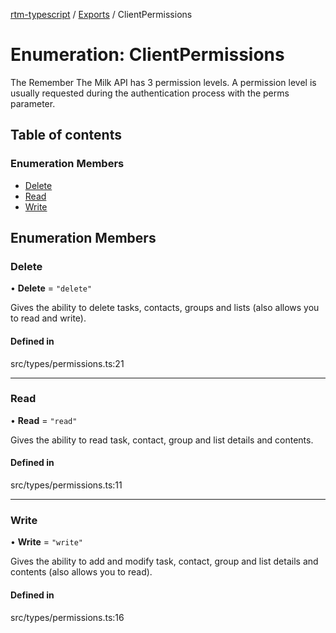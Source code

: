 [rtm-typescript](../README.md) / [Exports](../modules.md) / ClientPermissions

# Enumeration: ClientPermissions

The Remember The Milk API has 3 permission levels.
A permission level is usually requested during the authentication process with the perms parameter.

## Table of contents

### Enumeration Members

- [Delete](ClientPermissions.md#delete)
- [Read](ClientPermissions.md#read)
- [Write](ClientPermissions.md#write)

## Enumeration Members

### Delete

• **Delete** = ``"delete"``

Gives the ability to delete tasks, contacts, groups and lists (also allows you to read and write).

#### Defined in

src/types/permissions.ts:21

___

### Read

• **Read** = ``"read"``

Gives the ability to read task, contact, group and list details and contents.

#### Defined in

src/types/permissions.ts:11

___

### Write

• **Write** = ``"write"``

Gives the ability to add and modify task, contact, group and list details and contents (also allows you to read).

#### Defined in

src/types/permissions.ts:16
